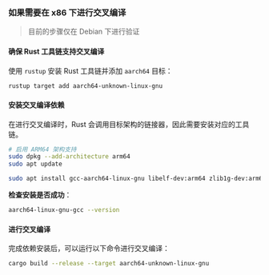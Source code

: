 ### 如果需要在 x86 下进行交叉编译
> 目前的步骤仅在 Debian 下进行验证

#### 确保 Rust 工具链支持交叉编译
使用 `rustup` 安装 Rust 工具链并添加 `aarch64` 目标：
```bash
rustup target add aarch64-unknown-linux-gnu
```

#### 安装交叉编译依赖
在进行交叉编译时，Rust 会调用目标架构的链接器，因此需要安装对应的工具链。

```bash
# 启用 ARM64 架构支持
sudo dpkg --add-architecture arm64
sudo apt update

sudo apt install gcc-aarch64-linux-gnu libelf-dev:arm64 zlib1g-dev:arm64
```

**检查安装是否成功**：
```bash
aarch64-linux-gnu-gcc --version
```

#### 进行交叉编译
完成依赖安装后，可以运行以下命令进行交叉编译：

```bash
cargo build --release --target aarch64-unknown-linux-gnu
```

